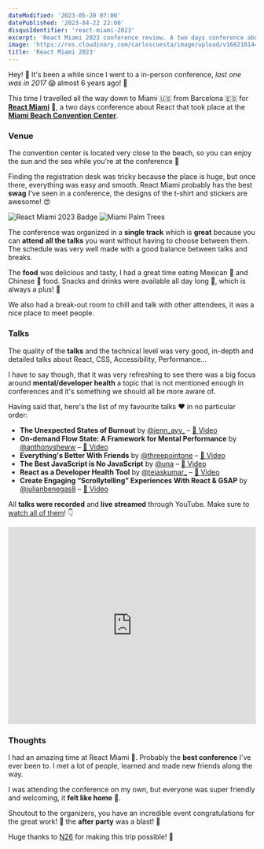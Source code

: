 ```yaml
---
dateModified: '2023-05-20 07:00'
datePublished: '2023-04-22 22:00'
disqusIdentifier: 'react-miami-2023'
excerpt: 'React Miami 2023 conference review. A two days conference about React that takes places in Miami Beach.'
image: 'https://res.cloudinary.com/carloscuesta/image/upload/v1682161443/blog-featured-images/react-miami.jpg'
title: 'React Miami 2023'
---
```


Hey! 👋 It's been a while since I went to a in-person conference, _last one was in 2017_ 😱 almost 6 years ago! 🤯

This time I travelled all the way down to Miami 🇺🇸 from Barcelona 🇪🇸 for **[React Miami](https://reactmiami.com)** 🌴, a two days conference about React that took place at the **[Miami Beach Convention Center](https://www.miamibeachconvention.com/)**.

### Venue

The convention center is located very close to the beach, so you can enjoy the sun and the sea while you're at the conference 🌴

Finding the registration desk was tricky because the place is huge, but once there, everything was easy and smooth. React Miami probably has the best **swag** I've seen in a conference, the designs of the t-shirt and stickers are awesome! 😍

<div class="grid grid-cols-2 gap-x-4">
  <img class='my-5' src="https://res.cloudinary.com/carloscuesta/image/upload/v1682217521/reactmiami-badge_gihm3m.jpg" alt="React Miami 2023 Badge">
  <img class='my-5' src="https://res.cloudinary.com/carloscuesta/image/upload/v1682217521/trees_k1g2pu.jpg" alt="Miami Palm Trees">
</div>

The conference was organized in a **single track** which is **great** because you can **attend all the talks** you want without having to choose between them. The schedule was very well made with a good balance between talks and breaks.

The **food** was delicious and tasty, I had a great time eating Mexican 🌮 and Chinese 🍜 food. Snacks and drinks were available all day long 🍹, which is always a plus! 🙌

We also had a break-out room to chill and talk with other attendees, it was a nice place to meet people.

### Talks

The quality of the **talks** and the technical level was very good, in-depth and detailed talks about React, CSS, Accessibility, Performance...

I have to say though, that it was very refreshing to see there was a big focus around **mental/developer health** a topic that is not mentioned enough in conferences and it's something we should all be more aware of.

Having said that, here's the list of my favourite talks ❤️ in no particular order:

- **The Unexpected States of Burnout** by [@jenn_ayy\_](https://twitter.com/jen_ayy_) – [🎥 Video](https://www.youtube.com/watch?v=tcN8grYAEuQ)
- **On-demand Flow State: A Framework for Mental Performance** by [@anthonysheww](https://twitter.com/anthonysheww) – [🎥 Video](https://www.youtube.com/watch?v=S_CHo6A0bAs)
- **Everything's Better With Friends** by [@threepointone](https://twitter.com/threepointone) – [🎥 Video](https://www.youtube.com/watch?v=wd8QTRjZZaE)
- **The Best JavaScript is No JavaScript** by [@una](https://twitter.com/Una) – [🎥 Video](https://www.youtube.com/watch?v=aOB2f315Yu4)
- **React as a Developer Health Tool** by [@tejaskumar\_](https://twitter.com/TejasKumar_) – [🎥 Video](https://www.youtube.com/watch?v=oNQvzML3XHw)
- **Create Engaging “Scrollytelling” Experiences With React & GSAP** by [@julianbenegas8](https://twitter.com/julianbenegas8) – [🎥 Video](https://www.youtube.com/watch?v=ufHQG7fDLQc)

All **talks were recorded** and **live streamed** through YouTube. Make sure to [watch all of them](https://www.youtube.com/watch?v=xQAK-3ELEIo&list=PL02pdjMT4gWwIDHt4mzmzbiXU-7Sk1LN5&pp=iAQB)! 👇

<iframe width="100%" height="400" src="https://www.youtube.com/embed/xQAK-3ELEIo" frameborder="0" allowfullscreen></iframe>

### Thoughts

I had an amazing time at React Miami 💖. Probably the **best conference** I've ever been to. I met a lot of people, learned and made new friends along the way.

I was attending the conference on my own, but everyone was super friendly and welcoming, it **felt like home** 🙏.

Shoutout to the organizers, you have an incredible event congratulations for the great work! 👏 the **after party** was a blast! 🎉

Huge thanks to [N26](https://n26.com) for making this trip possible! 🥳

